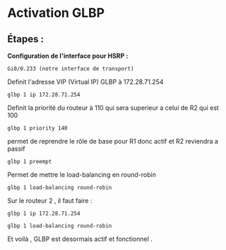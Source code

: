 # Activation GLBP 


## Étapes :

**Configuration de l'interface pour HSRP :**

`Gi0/0.233 (notre interface de transport)`


Definit l'adresse VIP (Virtual IP) GLBP à 172.28.71.254 


`glbp 1 ip 172.28.71.254` 




Definit la priorité du routeur à 110 qui sera superieur a celui de R2 qui est 100


`glbp 1 priority 140` 

permet de reprendre le rôle de base pour R1 donc actif et R2 reviendra a passif


`glbp 1 preempt` 

Permet de mettre le load-balancing en round-robin

`glbp 1 load-balancing round-robin`


Sur le routeur 2 , il faut faire :


`glbp 1 ip 172.28.71.254`

`glbp 1 load-balancing round-robin`

Et voilà , GLBP est desormais actif et fonctionnel .
